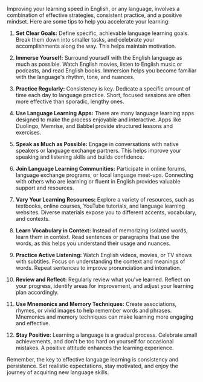 Improving your learning speed in English, or any language, involves a combination of effective strategies, consistent practice, and a positive mindset. Here are some tips to help you accelerate your learning:

1. **Set Clear Goals:** Define specific, achievable language learning goals. Break them down into smaller tasks, and celebrate your accomplishments along the way. This helps maintain motivation.

2. **Immerse Yourself:** Surround yourself with the English language as much as possible. Watch English movies, listen to English music or podcasts, and read English books. Immersion helps you become familiar with the language's rhythm, tone, and nuances.

3. **Practice Regularly:** Consistency is key. Dedicate a specific amount of time each day to language practice. Short, focused sessions are often more effective than sporadic, lengthy ones.

4. **Use Language Learning Apps:** There are many language learning apps designed to make the process enjoyable and interactive. Apps like Duolingo, Memrise, and Babbel provide structured lessons and exercises.

5. **Speak as Much as Possible:** Engage in conversations with native speakers or language exchange partners. This helps improve your speaking and listening skills and builds confidence.

6. **Join Language Learning Communities:** Participate in online forums, language exchange programs, or local language meet-ups. Connecting with others who are learning or fluent in English provides valuable support and resources.

7. **Vary Your Learning Resources:** Explore a variety of resources, such as textbooks, online courses, YouTube tutorials, and language learning websites. Diverse materials expose you to different accents, vocabulary, and contexts.

8. **Learn Vocabulary in Context:** Instead of memorizing isolated words, learn them in context. Read sentences or paragraphs that use the words, as this helps you understand their usage and nuances.

9. **Practice Active Listening:** Watch English videos, movies, or TV shows with subtitles. Focus on understanding the context and meanings of words. Repeat sentences to improve pronunciation and intonation.

10. **Review and Reflect:** Regularly review what you've learned. Reflect on your progress, identify areas for improvement, and adjust your learning plan accordingly.

11. **Use Mnemonics and Memory Techniques:** Create associations, rhymes, or vivid images to help remember words and phrases. Mnemonics and memory techniques can make learning more engaging and effective.

12. **Stay Positive:** Learning a language is a gradual process. Celebrate small achievements, and don't be too hard on yourself for occasional mistakes. A positive attitude enhances the learning experience.

Remember, the key to effective language learning is consistency and persistence. Set realistic expectations, stay motivated, and enjoy the journey of acquiring new language skills.